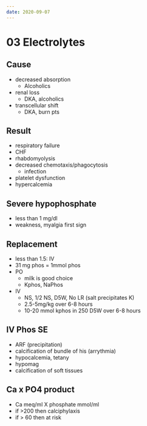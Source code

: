 ```yaml
---
date: 2020-09-07
---
```


# 03 Electrolytes

## Cause

- decreased absorption
	- Alcoholics
- renal loss
	- DKA, alcoholics
- transcellular shift
	- DKA, burn pts

## Result

- respiratory failure
- CHF
- rhabdomyolysis
- decreased chemotaxis/phagocytosis
	- infection
- platelet dysfunction
- hypercalcemia

## Severe hypophosphate

- less than 1 mg/dl
- weakness, myalgia first sign

## Replacement

- less than 1.5: IV
- 31 mg phos = 1mmol phos
- PO
	- milk is good choice
	- Kphos, NaPhos
- IV
	- NS, 1/2 NS, D5W, No LR (salt precipitates K)
	- 2.5-5mg/kg over 6-8 hours
	- 10-20 mmol kphos in 250 D5W over 6-8 hours

## IV Phos SE

- ARF (precipitation)
- calcification of bundle of his (arrythmia)
- hypocalcemia, tetany
- hypomag
- calcification of soft tissues

## Ca x PO4 product

- Ca meq/ml X phosphate mmol/ml
- if >200 then calciphylaxis
- if > 60 then at risk
